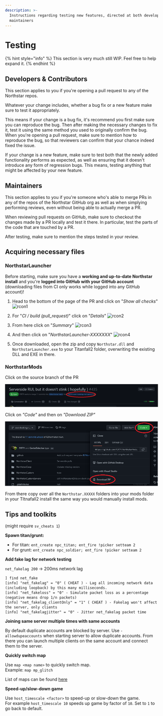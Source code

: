 ```yaml
---
description: >-
  Instructions regarding testing new features, directed at both developers and
  maintainers
---
```


# Testing

{% hint style="info" %}
This section is very much still WIP. Feel free to help expand it.
{% endhint %}

## Developers & Contributors

This section applies to you if you're opening a pull request to any of the Northstar repos.

Whatever your change includes, whether a bug fix or a new feature make sure to test it appropriately.

This means if your change is a bug fix, it's recommend you first make sure you can reproduce the bug. Then after making the necessary changes to fix it, test it using the same method you used to originally confirm the bug.\
When you're opening a pull request, make sure to mention how to reproduce the bug, so that reviewers can confirm that your chance indeed fixed the issue.

If your change is a new feature, make sure to test both that the newly added functionality performs as expected, as well as ensuring that it doesn't introduce any form of regression bugs. This means, testing anything that might be affected by your new feature.

## Maintainers

This section applies to you if you're someone who's able to merge PRs in any of the repos of the Northstar GitHub org as well as when simplying performing reviews, even without being able to actually merge a PR.

When reviewing pull requests on GitHub, make sure to checkout the changes made by a PR locally and test it there. In particular, test the parts of the code that are touched by a PR.

After testing, make sure to mention the steps tested in your review.

## Acquiring necessary files

### NorthstarLauncher

Before starting, make sure you have a **working and up-to-date Northstar install** and you're **logged into GitHub with your GitHub account** (downloading files from CI only works while logged into any GitHub account)!

1. Head to the bottom of the page of the PR and click on "_Show all checks_"
![rcon1](https://user-images.githubusercontent.com/40122905/179726100-48945eb6-3ebe-467f-acef-1c7d56f3e4bd.png)

2. For "_CI / build (pull_request)_" click on "_Details_"
![rcon2](https://user-images.githubusercontent.com/40122905/179726993-d1cb7849-a2fc-4d0d-9379-cf4e279469a1.png)


3. From here click on "_Summary_"
![rcon3](https://user-images.githubusercontent.com/40122905/179727326-5e6d64c7-6ff0-472a-ac7d-7e4f04d6bac9.png)

4. And then click on "_NorthstarLauncher-XXXXXXX_"
![rcon4](https://user-images.githubusercontent.com/40122905/179727511-877641f8-e5fc-4a34-bcf1-29bafefc1ad2.png)

5. Once downloaded, open the zip and copy `Northstar.dll` and `NorthstarLauncher.exe` to your Titanfall2 folder, overwriting the existing DLL and EXE in there.

### NorthstarMods

Click on the source branch of the PR

![](../.gitbook/assets/download-mods-pr1.png)

Click on _"Code"_ and then on _"Download ZIP"_

![](../.gitbook/assets/download-mods-pr2.png)

From there copy over all the `Northstar.XXXXX` folders into your mods folder in your TItnafall2 install the same way you would manually install mods.

## Tips and toolkits

(might require `sv_cheats 1`)

**Spawn titan/grunt:**

* For titan: `ent_create npc_titan; ent_fire !picker setteam 2`
* For grunt: `ent_create npc_soldier; ent_fire !picker setteam 2`

**Add fake lag for network testing**

`net_fakelag 200` -> 200ms network lag

```
] find net_fake
[info] "net_fakelag" = "0" ( CHEAT ) - Lag all incoming network data (including loopback) by this many milliseconds.
[info] "net_fakeloss" = "0" - Simulate packet loss as a percentage (negative means drop 1/n packets)
[info] "net_fakelag_clientOnly" = "1" ( CHEAT ) - Fakelag won't affect the server, only clients
[info] "net_fakelagjitter" = "0" - Jitter net_fakelag packet time
```

**Joining same server multiple times with same accounts**

By default duplicate accounts are blocked by server. Use `-allowdupeaccounts` when starting server to allow duplicate accounts. From there you can launch multiple clients on the same account and connect them to the server.

**Quickly switch map**

Use `map <map name>` to quickly switch map.\
Example: `map mp_glitch`

List of maps can be found [here](../hosting-a-server-with-northstar/dedicated-server/#maps)

**Speed-up/slow-down game**

Use `host_timescale <factor>` to speed-up or slow-down the game.\
For example `host_timescale 10` speeds up game by factor of `10`. Set to `1` to go back to default.
